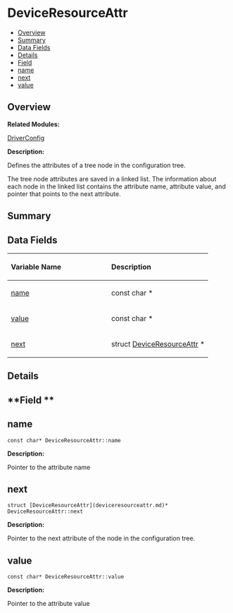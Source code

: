 # DeviceResourceAttr<a name="EN-US_TOPIC_0000001055078135"></a>

-   [Overview](#section986637668165631)
-   [Summary](#section81282211165631)
-   [Data Fields](#pub-attribs)
-   [Details](#section1600458448165631)
-   [Field](#section819926947165631)
-   [name](#aadf17a5e450feda1a2ccb043fc94f907)
-   [next](#ac806f1957696cfecba92937d8b25409f)
-   [value](#a2a9e9a433e8197aaf4863efe468ffdd2)

## **Overview**<a name="section986637668165631"></a>

**Related Modules:**

[DriverConfig](driverconfig.md)

**Description:**

Defines the attributes of a tree node in the configuration tree. 

The tree node attributes are saved in a linked list. The information about each node in the linked list contains the attribute name, attribute value, and pointer that points to the next attribute. 

## **Summary**<a name="section81282211165631"></a>

## Data Fields<a name="pub-attribs"></a>

<a name="table1031450593165631"></a>
<table><thead align="left"><tr id="row708529797165631"><th class="cellrowborder" valign="top" width="50%" id="mcps1.1.3.1.1"><p id="p547851370165631"><a name="p547851370165631"></a><a name="p547851370165631"></a>Variable Name</p>
</th>
<th class="cellrowborder" valign="top" width="50%" id="mcps1.1.3.1.2"><p id="p441400511165631"><a name="p441400511165631"></a><a name="p441400511165631"></a>Description</p>
</th>
</tr>
</thead>
<tbody><tr id="row257277104165631"><td class="cellrowborder" valign="top" width="50%" headers="mcps1.1.3.1.1 "><p id="p1401869525165631"><a name="p1401869525165631"></a><a name="p1401869525165631"></a><a href="deviceresourceattr.md#aadf17a5e450feda1a2ccb043fc94f907">name</a></p>
</td>
<td class="cellrowborder" valign="top" width="50%" headers="mcps1.1.3.1.2 "><p id="p145258461165631"><a name="p145258461165631"></a><a name="p145258461165631"></a>const char * </p>
</td>
</tr>
<tr id="row1047349485165631"><td class="cellrowborder" valign="top" width="50%" headers="mcps1.1.3.1.1 "><p id="p1898443979165631"><a name="p1898443979165631"></a><a name="p1898443979165631"></a><a href="deviceresourceattr.md#a2a9e9a433e8197aaf4863efe468ffdd2">value</a></p>
</td>
<td class="cellrowborder" valign="top" width="50%" headers="mcps1.1.3.1.2 "><p id="p1141593867165631"><a name="p1141593867165631"></a><a name="p1141593867165631"></a>const char * </p>
</td>
</tr>
<tr id="row1613778270165631"><td class="cellrowborder" valign="top" width="50%" headers="mcps1.1.3.1.1 "><p id="p1462350339165631"><a name="p1462350339165631"></a><a name="p1462350339165631"></a><a href="deviceresourceattr.md#ac806f1957696cfecba92937d8b25409f">next</a></p>
</td>
<td class="cellrowborder" valign="top" width="50%" headers="mcps1.1.3.1.2 "><p id="p1764513601165631"><a name="p1764513601165631"></a><a name="p1764513601165631"></a>struct <a href="deviceresourceattr.md">DeviceResourceAttr</a> * </p>
</td>
</tr>
</tbody>
</table>

## **Details**<a name="section1600458448165631"></a>

## **Field **<a name="section819926947165631"></a>

## name<a name="aadf17a5e450feda1a2ccb043fc94f907"></a>

```
const char* DeviceResourceAttr::name
```

 **Description:**

Pointer to the attribute name 

## next<a name="ac806f1957696cfecba92937d8b25409f"></a>

```
struct [DeviceResourceAttr](deviceresourceattr.md)* DeviceResourceAttr::next
```

 **Description:**

Pointer to the next attribute of the node in the configuration tree. 

## value<a name="a2a9e9a433e8197aaf4863efe468ffdd2"></a>

```
const char* DeviceResourceAttr::value
```

 **Description:**

Pointer to the attribute value 

